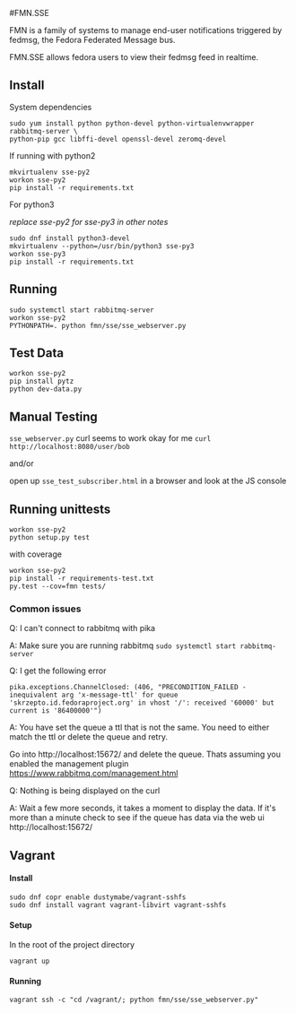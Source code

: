 #FMN.SSE

FMN is a family of systems to manage end-user notifications triggered by
fedmsg, the Fedora Federated Message bus.

FMN.SSE allows fedora users to view their fedmsg feed in realtime.

## Install
System dependencies
```
sudo yum install python python-devel python-virtualenvwrapper rabbitmq-server \
python-pip gcc libffi-devel openssl-devel zeromq-devel
```

If running with python2
```
mkvirtualenv sse-py2
workon sse-py2
pip install -r requirements.txt
```

For python3

*replace sse-py2 for sse-py3 in other notes*
```
sudo dnf install python3-devel
mkvirtualenv --python=/usr/bin/python3 sse-py3
workon sse-py3
pip install -r requirements.txt
```

## Running

```
sudo systemctl start rabbitmq-server
workon sse-py2
PYTHONPATH=. python fmn/sse/sse_webserver.py
```

## Test Data

```
workon sse-py2
pip install pytz
python dev-data.py
```

## Manual Testing

`sse_webserver.py` curl seems to work okay for me `curl http://localhost:8080/user/bob`

and/or

open up `sse_test_subscriber.html` in a browser and look at the JS console

## Running unittests
```
workon sse-py2
python setup.py test
```

with coverage

```
workon sse-py2
pip install -r requirements-test.txt
py.test --cov=fmn tests/
```

### Common issues

Q: I can't connect to rabbitmq with pika

A: Make sure you are running rabbitmq `sudo systemctl start rabbitmq-server`

Q: I get the following error
```
pika.exceptions.ChannelClosed: (406, "PRECONDITION_FAILED - inequivalent arg 'x-message-ttl' for queue 'skrzepto.id.fedoraproject.org' in vhost '/': received '60000' but current is '86400000'")
```

A: You have set the queue a ttl that is not the same. You need to either match the ttl or delete the queue and retry.

Go into http://localhost:15672/  and delete the queue. Thats assuming you enabled the management plugin https://www.rabbitmq.com/management.html

Q: Nothing is being displayed on the curl

A: Wait a few more seconds, it takes a moment to display the data. If it's more
than a minute check to see if the queue has data via the web ui http://localhost:15672/


## Vagrant

#### Install
```
sudo dnf copr enable dustymabe/vagrant-sshfs
sudo dnf install vagrant vagrant-libvirt vagrant-sshfs
```

#### Setup
In the root of the project directory
````
vagrant up
````

#### Running
```
vagrant ssh -c "cd /vagrant/; python fmn/sse/sse_webserver.py"
```